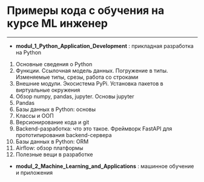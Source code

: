 # Примеры кода с обучения на курсе ML инженер

---


+ **modul_1_Python_Application_Development** : прикладная разработка на Python

1. Основные сведения о Python
2. Функции. Ссылочная модель данных. Погружение в типы. Изменяемые типы, срезы, работа со строками
3. Внешние модули. Экосистема PyPi. Установка пакетов в виртуальные окружения
4. Обзор numpy, pandas, jupyter. Основы jupyter
5. Pandas
6. Базы данных в Python: основы
7. Классы и ООП
8. Версионирование кода и git
9. Backend-разработка: что это такое. Фреймворк FastAPI для прототипирования backend-сервера
10. Базы данных в Python: ORM
11. Airflow: обзор платформы
12. Полезные вещи в разработке


+ **modul_2_Machine_Learning_and_Applications** : машинное обучение и приложения
